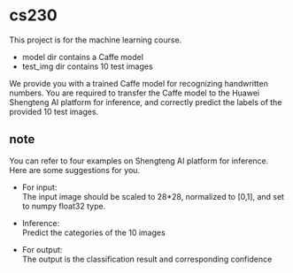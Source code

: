 # cs230

This project is for the machine learning course.
* model dir contains a Caffe model
* test_img dir contains 10 test images

We provide you with a trained Caffe model for recognizing handwritten numbers. You are required to transfer the Caffe model to the Huawei Shengteng AI platform for inference, and correctly predict the labels of the provided 10 test images.

## note
You can refer to four examples on Shengteng AI platform for inference.  
Here are some suggestions for you.

* For input:  
The input image should be scaled to 28*28, normalized to [0,1], and set to numpy float32 type.

* Inference:  
Predict the categories of the 10 images

* For output:  
The output is the classification result and corresponding confidence
